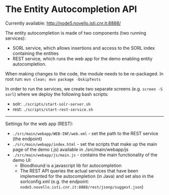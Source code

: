 # The Entity Autocompletion API

Currently available: http://node5.novello.isti.cnr.it:8888/

The entity autocompletion is made of two components (two running services):
* SORL service, which allows insertions and access to the SORL index containing the entities
* REST service, which runs the web app for the demo enabling entity autocompletion.

When making changes to the code, the module needs to be re-packaged. 
In root run: `mvn clean; mvn package -DskipTests`

In order to run the services, we create two separate screens (e.g. `screen -S sorl`) where we deploy the following bash scripts:
* solr: `./scripts/start-solr-server.sh`
* rest: `./scripts/start-rest-service.sh`

***
Settings for the web app (REST):
- `./src/main/webapp/WEB-INF/web.xml` - set the path to the REST service (the endpoint)
- `./src/main/webapp/index.html` - set the scripts that make up the main page of the demo (.js) available in ./src/main/webapp/js
- `./src/main/webapp/js/main.js` - contains the main functionality of the demo UI: 
    * Bloodhound is a javascript lib for autocompletion
    * The REST API queries the actual services that have been implemented for the autocompletion (in Java) and set also in the sorlconfig.xml (e.g. the endpoint: `node5.novello.isti.cnr.it:8888/rest/jsonp/suggest.json`)
